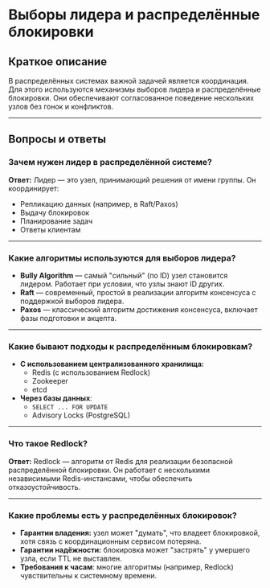 # Выборы лидера и распределённые блокировки

## Краткое описание

В распределённых системах важной задачей является координация. Для этого используются механизмы выборов лидера и распределённые блокировки. Они обеспечивают согласованное поведение нескольких узлов без гонок и конфликтов.

---

## Вопросы и ответы

### Зачем нужен лидер в распределённой системе?

**Ответ:**
Лидер — это узел, принимающий решения от имени группы. Он координирует:

- Репликацию данных (например, в Raft/Paxos)
- Выдачу блокировок
- Планирование задач
- Ответы клиентам

---

### Какие алгоритмы используются для выборов лидера?

- **Bully Algorithm** — самый "сильный" (по ID) узел становится лидером. Работает при условии, что узлы знают ID других.
- **Raft** — современный, простой в реализации алгоритм консенсуса с поддержкой выборов лидера.
- **Paxos** — классический алгоритм достижения консенсуса, включает фазы подготовки и акцепта.

---

### Какие бывают подходы к распределённым блокировкам?

- **С использованием централизованного хранилища:**
  - Redis (с использованием Redlock)
  - Zookeeper
  - etcd
- **Через базы данных**:
  - `SELECT ... FOR UPDATE`
  - Advisory Locks (PostgreSQL)

---

### Что такое Redlock?

**Ответ:**
Redlock — алгоритм от Redis для реализации безопасной распределённой блокировки. Он работает с несколькими независимыми Redis-инстансами, чтобы обеспечить отказоустойчивость.

---

### Какие проблемы есть у распределённых блокировок?

- **Гарантии владения:** узел может "думать", что владеет блокировкой, хотя связь с координационным сервисом потеряна.
- **Гарантии надёжности:** блокировка может "застрять" у умершего узла, если TTL не выставлен.
- **Требования к часам**: многие алгоритмы (например, Redlock) чувствительны к системному времени.


